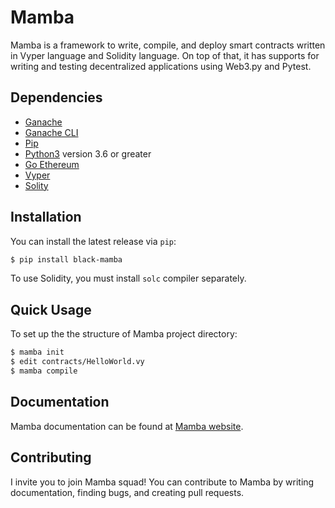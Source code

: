 # Mamba

Mamba is a framework to write, compile, and deploy smart contracts
written in Vyper language and Solidity language. On top of that, it has supports for writing
and testing decentralized applications using Web3.py and Pytest.

## Dependencies

* [Ganache](https://www.trufflesuite.com/ganache)
* [Ganache CLI](https://github.com/trufflesuite/ganache-cli)
* [Pip](https://pypi.org/project/pip/)
* [Python3](https://www.python.org/downloads/) version 3.6 or greater
* [Go Ethereum](https://geth.ethereum.org/downloads/)
* [Vyper](https://github.com/ethereum/vyper)
* [Solity](https://soliditylang.org)

## Installation

You can install the latest release via ``pip``:

```bash
$ pip install black-mamba
```

To use Solidity, you must install ``solc`` compiler separately.

## Quick Usage

To set up the the structure of Mamba project directory:

```bash
$ mamba init
$ edit contracts/HelloWorld.vy
$ mamba compile
```

## Documentation

Mamba documentation can be found at [Mamba website](https://mamba.black/documentation).


## Contributing

I invite you to join Mamba squad! You can contribute to Mamba by
writing documentation, finding bugs, and creating pull requests.
